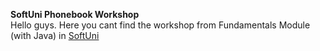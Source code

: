 **SoftUni Phonebook Workshop**
</br>
Hello guys. Here you cant find the workshop from Fundamentals Module (with Java) in <a href="https://softuni.bg">SoftUni</a>
